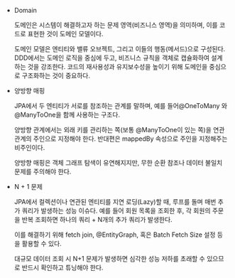 - Domain

  도메인은 시스템이 해결하고자 하는 문제 영역(비즈니스 영역)을 의미하며, 이를 코드로 표현한 것이 도메인 모델이다.

  도메인 모델은 엔티티와 밸류 오브젝트, 그리고 이들의 행동(메서드)으로 구성된다. DDD에서는 도메인 로직을 중심에 두고, 비즈니스 규칙을 객체로 캡슐화하여 설계하는 것을 강조한다. 코드의 재사용성과 유지보수성을 높이기 위해 도메인을 중심으로 구조화하는 것이 중요하다.

- 양방향 매핑

  JPA에서 두 엔티티가 서로를 참조하는 관계를 말하며, 예를 들어@OneToMany 와@ManyToOne을 함께 사용하는 구조다.

  양방향 관계에서는 외래 키를 관리하는 쪽(보통 @ManyToOne이 있는 쪽)을 연관관계의 주인으로 지정해야 한다. 반대편은 mappedBy 속성으로 주인을 지정해주는 비주인이다.

  양방향 매핑은 객체 그래프 탐색이 유연해지지만, 무한 순환 참조나 데이터 불일치 문제를 주의해야 한다.

- N + 1 문제

  JPA에서 컬렉션이나 연관된 엔티티를 지연 로딩(Lazy)할 때, 루프를 돌며 매번 추가 쿼리가 발생하는 성능 이슈다. 예를 들어 회원 목록을 조회한 후, 각 회원의 주문을 반복 조회하면 하나의 쿼리 + N개의 추가 쿼리가 발생한다.

  이를 해결하기 위해 fetch join, @EntityGraph, 혹은 Batch Fetch Size 설정 등을 활용할 수 있다.

  대규모 데이터 조회 시 N+1 문제가 발생하면 심각한 성능 저하를 초래할 수 있으므로 반드시 확인하고 튜닝해야 한다.